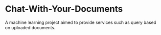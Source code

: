 # Chat-With-Your-Documents
A machine learning project aimed to provide services such as query based on uploaded documents.
